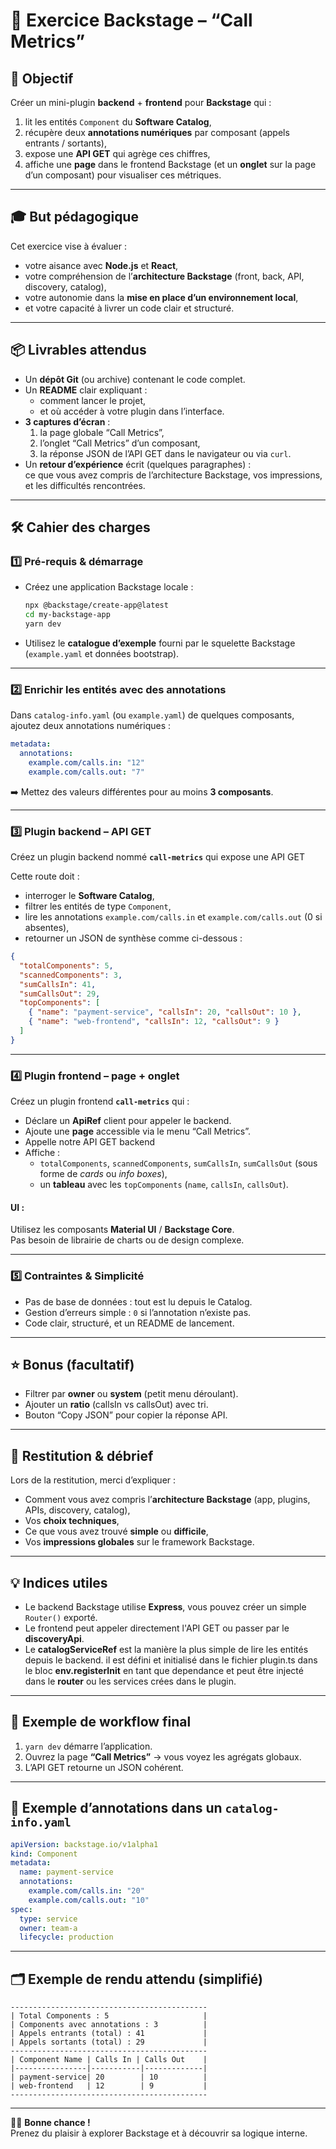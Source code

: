 # 🎯 Exercice Backstage – “Call Metrics”

## 🧩 Objectif

Créer un mini-plugin **backend** + **frontend** pour **Backstage** qui :

1. lit les entités `Component` du **Software Catalog**,
2. récupère deux **annotations numériques** par composant (appels entrants / sortants),
3. expose une **API GET** qui agrège ces chiffres,
4. affiche une **page** dans le frontend Backstage (et un **onglet** sur la page d’un composant) pour visualiser ces métriques.

---

## 🎓 But pédagogique

Cet exercice vise à évaluer :
- votre aisance avec **Node.js** et **React**,  
- votre compréhension de l’**architecture Backstage** (front, back, API, discovery, catalog),  
- votre autonomie dans la **mise en place d’un environnement local**,  
- et votre capacité à livrer un code clair et structuré.

---

## 📦 Livrables attendus

- Un **dépôt Git** (ou archive) contenant le code complet.
- Un **README** clair expliquant :
  - comment lancer le projet,
  - et où accéder à votre plugin dans l’interface.
- **3 captures d’écran** :
  1. la page globale “Call Metrics”,
  2. l’onglet “Call Metrics” d’un composant,
  3. la réponse JSON de l’API GET dans le navigateur ou via `curl`.
- Un **retour d’expérience** écrit (quelques paragraphes) :  
  ce que vous avez compris de l’architecture Backstage, vos impressions, et les difficultés rencontrées.

---

## 🛠️ Cahier des charges

### 1️⃣ Pré-requis & démarrage

- Créez une application Backstage locale :
  ```bash
  npx @backstage/create-app@latest
  cd my-backstage-app
  yarn dev
  ```
- Utilisez le **catalogue d’exemple** fourni par le squelette Backstage (`example.yaml` et données bootstrap).

---

### 2️⃣ Enrichir les entités avec des annotations

Dans `catalog-info.yaml` (ou `example.yaml`) de quelques composants, ajoutez deux annotations numériques :

```yaml
metadata:
  annotations:
    example.com/calls.in: "12"
    example.com/calls.out: "7"
```

➡️ Mettez des valeurs différentes pour au moins **3 composants**.

---

### 3️⃣ Plugin **backend** – API GET

Créez un plugin backend nommé **`call-metrics`** qui expose une API GET

Cette route doit :
- interroger le **Software Catalog**,
- filtrer les entités de type `Component`,
- lire les annotations `example.com/calls.in` et `example.com/calls.out` (0 si absentes),
- retourner un JSON de synthèse comme ci-dessous :

```json
{
  "totalComponents": 5,
  "scannedComponents": 3,
  "sumCallsIn": 41,
  "sumCallsOut": 29,
  "topComponents": [
    { "name": "payment-service", "callsIn": 20, "callsOut": 10 },
    { "name": "web-frontend", "callsIn": 12, "callsOut": 9 }
  ]
}
```

---

### 4️⃣ Plugin **frontend** – page + onglet

Créez un plugin frontend **`call-metrics`** qui :
- Déclare un **ApiRef** client pour appeler le backend.
- Ajoute une **page** accessible via le menu “Call Metrics”.
- Appelle notre API GET backend
- Affiche :
  - `totalComponents`, `scannedComponents`, `sumCallsIn`, `sumCallsOut` (sous forme de *cards* ou *info boxes*),
  - un **tableau** avec les `topComponents` (`name`, `callsIn`, `callsOut`).

#### UI :
Utilisez les composants **Material UI** / **Backstage Core**.  
Pas besoin de librairie de charts ou de design complexe.

---

### 5️⃣ Contraintes & Simplicité

- Pas de base de données : tout est lu depuis le Catalog.
- Gestion d’erreurs simple : `0` si l’annotation n’existe pas.
- Code clair, structuré, et un README de lancement.


---

## ⭐ Bonus (facultatif)

- Filtrer par **owner** ou **system** (petit menu déroulant).
- Ajouter un **ratio** (callsIn vs callsOut) avec tri.
- Bouton “Copy JSON” pour copier la réponse API.

---

## 🧠 Restitution & débrief

Lors de la restitution, merci d’expliquer :
- Comment vous avez compris l’**architecture Backstage** (app, plugins, APIs, discovery, catalog),
- Vos **choix techniques**,
- Ce que vous avez trouvé **simple** ou **difficile**,
- Vos **impressions globales** sur le framework Backstage.

---

## 💡 Indices utiles

- Le backend Backstage utilise **Express**, vous pouvez créer un simple `Router()` exporté.
- Le frontend peut appeler directement l'API GET ou passer par le **discoveryApi**.
- Le **catalogServiceRef** est la manière la plus simple de lire les entités depuis le backend. il est défini et initialisé dans le fichier plugin.ts dans le bloc **env.registerInit** en tant que dependance et peut être injecté dans le **router** ou les services crées dans le plugin.

---

## 🚀 Exemple de workflow final

1. `yarn dev` démarre l’application.  
2. Ouvrez la page **“Call Metrics”** → vous voyez les agrégats globaux.
3. L’API GET retourne un JSON cohérent.  

---

## 📎 Exemple d’annotations dans un `catalog-info.yaml`

```yaml
apiVersion: backstage.io/v1alpha1
kind: Component
metadata:
  name: payment-service
  annotations:
    example.com/calls.in: "20"
    example.com/calls.out: "10"
spec:
  type: service
  owner: team-a
  lifecycle: production
```

---

## 🗂️ Exemple de rendu attendu (simplifié)

```
--------------------------------------------
| Total Components : 5                     |
| Components avec annotations : 3          |
| Appels entrants (total) : 41             |
| Appels sortants (total) : 29             |
--------------------------------------------
| Component Name | Calls In | Calls Out    |
|----------------|-----------|-------------|
| payment-service| 20        | 10          |
| web-frontend   | 12        | 9           |
--------------------------------------------
```

---

👨‍💻 **Bonne chance !**  
Prenez du plaisir à explorer Backstage et à découvrir sa logique interne.
